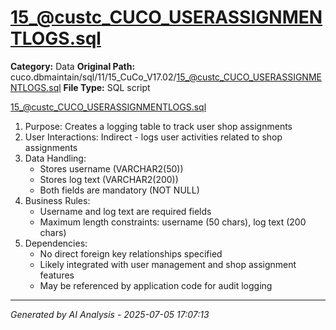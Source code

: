 # 15_@custc_CUCO_USERASSIGNMENTLOGS.sql

**Category:** Data
**Original Path:** cuco.dbmaintain/sql/11/15_CuCo_V17.02/15_@custc_CUCO_USERASSIGNMENTLOGS.sql
**File Type:** SQL script

15_@custc_CUCO_USERASSIGNMENTLOGS.sql
1. Purpose: Creates a logging table to track user shop assignments
2. User Interactions: Indirect - logs user activities related to shop assignments
3. Data Handling:
   - Stores username (VARCHAR2(50))
   - Stores log text (VARCHAR2(200))
   - Both fields are mandatory (NOT NULL)
4. Business Rules:
   - Username and log text are required fields
   - Maximum length constraints: username (50 chars), log text (200 chars)
5. Dependencies:
   - No direct foreign key relationships specified
   - Likely integrated with user management and shop assignment features
   - May be referenced by application code for audit logging

---
*Generated by AI Analysis - 2025-07-05 17:07:13*
